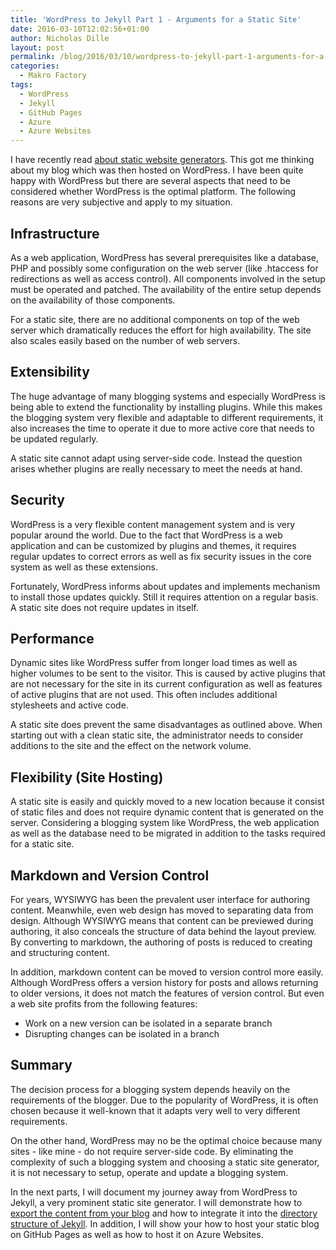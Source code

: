 ```yaml
---
title: 'WordPress to Jekyll Part 1 - Arguments for a Static Site'
date: 2016-03-10T12:02:56+01:00
author: Nicholas Dille
layout: post
permalink: /blog/2016/03/10/wordpress-to-jekyll-part-1-arguments-for-a-static-site/
categories:
  - Makro Factory
tags:
  - WordPress
  - Jekyll
  - GitHub Pages
  - Azure
  - Azure Websites
---
```

I have recently read [about static website generators](https://www.smashingmagazine.com/2015/11/modern-static-website-generators-next-big-thing/). This got me thinking about my blog which was then hosted on WordPress. I have been quite happy with WordPress but there are several aspects that need to be considered whether WordPress is the optimal platform. The following reasons are very subjective and apply to my situation.

<!--more-->

## Infrastructure

As a web application, WordPress has several prerequisites like a database, PHP and possibly some configuration on the web server (like .htaccess for redirections as well as access control). All components involved in the setup must be operated and patched. The availability of the entire setup depends on the availability of those components.

For a static site, there are no additional components on top of the web server which dramatically reduces the effort for high availability. The site also scales easily based on the number of web servers.

## Extensibility

The huge advantage of many blogging systems and especially WordPress is being able to extend the functionality by installing plugins. While this makes the blogging system very flexible and adaptable to different requirements, it also increases the time to operate it due to more active core that needs to be updated regularly.

A static site cannot adapt using server-side code. Instead the question arises whether plugins are really necessary to meet the needs at hand.

## Security

WordPress is a very flexible content management system and is very popular around the world. Due to the fact that WordPress is a web application and can be customized by plugins and themes, it requires regular updates to correct errors as well as fix security issues in the core system as well as these extensions.

Fortunately, WordPress informs about updates and implements mechanism to install those updates quickly. Still it requires attention on a regular basis. A static site does not require updates in itself.

## Performance

Dynamic sites like WordPress suffer from longer load times as well as higher volumes to be sent to the visitor. This is caused by active plugins that are not necessary for the site in its current configuration as well as features of active plugins that are not used. This often includes additional stylesheets and active code.

A static site does prevent the same disadvantages as outlined above. When starting out with a clean static site, the administrator needs to consider additions to the site and the effect on the network volume.

## Flexibility (Site Hosting)

A static site is easily and quickly moved to a new location because it consist of static files and does not require dynamic content that is generated on the server. Considering a blogging system like WordPress, the web application as well as the database need to be migrated in addition to the tasks required for a static site.

## Markdown and Version Control

For years, WYSIWYG has been the prevalent user interface for authoring content. Meanwhile, even web design has moved to separating data from design. Although WYSIWYG means that content can be previewed during authoring, it also conceals the structure of data behind the layout preview. By converting to markdown, the authoring of posts is reduced to creating and structuring content.

In addition, markdown content can be moved to version control more easily. Although WordPress offers a version history for posts and allows returning to older versions, it does not match the features of version control. But even a web site profits from the following features:
* Work on a new version can be isolated in a separate branch
* Disrupting changes can be isolated in a branch

## Summary

The decision process for a blogging system depends heavily on the requirements of the blogger. Due to the popularity of WordPress, it is often chosen because it well-known that it adapts very well to very different requirements.

On the other hand, WordPress may no be the optimal choice because many sites - like mine - do not require server-side code. By eliminating the complexity of such a blogging system and choosing a static site generator, it is not necessary to setup, operate and update a blogging system.

In the next parts, I will document my journey away from WordPress to Jekyll, a very prominent static site generator. I will demonstrate how to [export the content from your blog](/blog/2016/03/18/wordpress-to-jekyll-part-3-exporting-your-blog-content/) and how to integrate it into the [directory structure of Jekyll](/blog/2016/03/14/wordpress-to-jekyll-part-2-how-jekyll-works/). In addition, I will show your how to host your static blog on GitHub Pages as well as how to host it on Azure Websites.